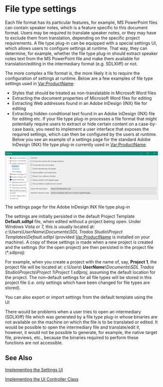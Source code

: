 File type settings
=====
Each file format has its particular features, for example, MS PowerPoint files can contain speaker notes, which is a feature specific to this document format. Users may be required to translate speaker notes, or they may have to exclude them from translation, depending on the specific project requirements. A file type plug-in can be equipped with a special settings UI, which allows users to configure settings at runtime. That way, they can determine, for example, whether the file type plug-in should extract speaker notes text from the MS PowerPoint file and make them available for translation/editing in the intermediary format (e.g. SDLXliff) or not.

The more complex a file format is, the more likely it is to require the configuration of settings at runtime. Below are a few examples of file type settings used in <Var:ProductName>:

* Styles that should be treated as non-translatable in Microsoft Word files
* Extracting the document properties of Microsoft Word files for editing
* Extracting Web addresses found in an Adobe InDesign (INX) file for editing
* Extracting hidden conditional text found in an Adobe InDesign (INX) file for editing
etc.
If your file type plug-in processes a file format that might potentially require users to extract or hide certain content on a case-by-case basis, you need to implement a user interface that exposes the required settings, which can then be configured by the users at runtime. Below you see an example of a settings page for the standard Adobe InDesign (INX) file type plug-in currently used in <Var:ProductName>.

<img style="display:block; " src="images/INX_Settings.jpg"/>

The settings page for the Adobe InDesign INX file type plug-in

The settings are initially persisted in the default Project Template **Default.sdltpl** file, when edited without a project being open. Under Windows Vista or 7, this is usually located at: *c:\Users\UserName\Documents\SDL Trados Studio\Project Templates\Default.sdltpl* (provided <Var:ProductName> is installed on your machine). A copy of these settings is made when a new project is created and the settings (for the open project) are then persisted in the project file (*.sdlproj)

For example, when you create a project with the name of, say, **Project 1**, the project file will be located at: *c:\Users\ **UserName**\Documents\SDL Trados Studio\Projects\Project 1\Project 1.sdlproj*, assuming the default location for the project. The non-default settings for all file types will be stored in this project file (i.e. only settings which have been changed for file types are stored).

You can also export or import settings from the default template using the UI

There would be problems when a user tries to open an intermediary (SDLXliff) file which was generated by a file type plug-in whose binaries are not available on the machine on which the file is to be translated or edited. It would be possible to open the intermediary file and translate/edit it, however, it would not be possible to generate, for example, the native target file, previews, etc., because the binaries required to perform these functions are not accessible.

See Also
----------
[Implementing the Settings UI](implementing_the_settings_ui.md)

[Implementing the UI Controller Class](implementing_the_ui_controller_class.md)